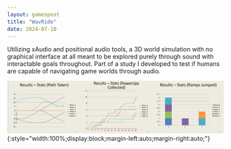 ```yaml
---
layout: gamespost
title: "WavRide"
date: 2024-07-10
---
```


Utilizing xAudio and positional audio tools, a 3D world simulation with no graphical interface at all meant to be explored purely through sound with interactable goals throughout. Part of a study I developed to test if humans are capable of navigating game worlds through audio.

![WavRideStudyImage](/images/wavridestudyresults.png){:style="width:100%;display:block;margin-left:auto;margin-right:auto;"}